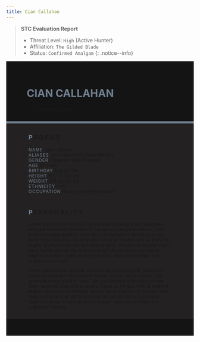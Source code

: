 ```yaml
---
title: Cian Callahan
---
```


> **STC Evaluation Report**
>- Threat Level: `High` (Active Hunter)
>- Affiliation: `The Gilded Blade`
>- Status: `Confirmed Amalgam`
{: .notice--info}

<!---------
header names
----------->

<div class="row" style="background-color:#141414; padding-top:30px; padding-left: 55px; padding-right: 55px; padding-bottom: 25px">
    <h1 style="color:#708090">CIAN CALLAHAN</h1>
    <small>"The Vengeful Hunter"</small>
</div>
<div style="background-color:#708090;padding:3px;"></div>
<div class="row" style="background-color:#232121; padding-top:5px; padding-left: 60px; padding-right: 60px; padding-bottom: 20px; overflow:auto; max-height:500px">

<!---------
profile
----------->

<h3 class="font-weight-bold" style="letter-spacing:3px; text-transform:uppercase">
    <span style="color:#708090;">P</span>rofile
</h3>

<small>
<span class="font-weight-bold" style="color:#708090;letter-spacing:1px; text-transform:uppercase">NAME</span> &#09;&#09;
  Cian Callahan<br>
<span class="font-weight-bold" style="color:#708090;letter-spacing:1px; text-transform:uppercase">ALIASES</span> &#09;&#09;
  Henry Heathcliff, Peter Winters<br>
<span class="font-weight-bold" style="color:#708090;letter-spacing:1px; text-transform:uppercase">GENDER</span> &#09;&#09;
  Cisgender Male (He/Him)<br>
<span class="font-weight-bold" style="color:#708090;letter-spacing:1px; text-transform:uppercase">AGE</span> &#09;&#09;
  52 Years<br>
<span class="font-weight-bold" style="color:#708090;letter-spacing:1px; text-transform:uppercase">BIRTHDAY</span> &#09;&#09;
  August 13th<br>
<span class="font-weight-bold" style="color:#708090;letter-spacing:1px; text-transform:uppercase">HEIGHT</span> &#09;&#09;
  5'11" ft (180 cm)<br>
<span class="font-weight-bold" style="color:#708090;letter-spacing:1px; text-transform:uppercase">WEIGHT</span> &#09;&#09;
  143 lbs (65 kg)<br>
<span class="font-weight-bold" style="color:#708090;letter-spacing:1px; text-transform:uppercase">ETHNICITY</span> &#09;&#09;
  Irish<br>
<span class="font-weight-bold" style="color:#708090;letter-spacing:1px; text-transform:uppercase">OCCUPATION</span> &#09;&#09;
  Bounty Hunter/Mercenary<br>
</small>

<hr class="w-100 my-5" style="border-color:#e6d7c5;opacity:.2;">

<!---------
personality
----------->
<h3 class="font-weight-bold" style="letter-spacing:3px; text-transform:uppercase">
    <span style="color:#708090;">P</span>ersonality
</h3>

<small>
<p>Lorem ipsum dolor sit amet, consectetur adipiscing elit. Maecenas volutpat vestibulum fermentum. Nullam aliquet ipsum mauris, quis tincidunt neque porttitor vitae. Nam condimentum faucibus ornare. Nunc euismod vitae erat id iaculis. Fusce ac fringilla velit, at eleifend augue. Quisque pellentesque tempor tellus. Aliquam id pulvinar risus. Nunc varius ante ac nisl lacinia suscipit. In quis risus quis sapien sagittis pulvinar. Donec at viverra sapien. Nam consectetur quis augue eu tincidunt.</p>

<p>Lorem ipsum dolor sit amet, consectetur adipiscing elit. Maecenas volutpat vestibulum fermentum. Nullam aliquet ipsum mauris, quis tincidunt neque porttitor vitae. Nam condimentum faucibus ornare. Nunc euismod vitae erat id iaculis. Fusce ac fringilla velit, at eleifend augue. Quisque pellentesque tempor tellus. Aliquam id pulvinar risus. Nunc varius ante ac nisl lacinia suscipit. In quis risus quis sapien sagittis pulvinar. Donec at viverra sapien. Nam consectetur quis augue eu tincidunt.</p>
</small>

<hr class="w-100 my-5" style="border-color:#e6d7c5;opacity:.2;">

<!---------
backstory
----------->
<h3 class="font-weight-bold" style="letter-spacing:3px; text-transform:uppercase">
    <span style="color:#708090;">B</span>ackstory
</h3>

<small>

<span class="font-weight-bold" style="color:#708090;letter-spacing:1px; text-transform:uppercase">RELATIONS</span> &#09;&#09;
    <ul><li>Jeremiah Whitlock, Partner. British. Deceased.</li>
    </ul>

<p><span class="font-weight-bold" style="color:#708090;letter-spacing:1px; text-transform:uppercase">CONTENT WARNING </span>Violence, Deaths, and Criminal Activity</p>

<ul>
    <li>content</li>
    <li>content</li>
    <li>content</li>
</ul>
</small>

<hr class="w-100 my-5" style="border-color:#e6d7c5;opacity:.2;">


<!---------
trivia
----------->

<h3 class="font-weight-bold" style="letter-spacing:3px; text-transform:uppercase">
    <span style="color:#708090;">T</span>rivia
</h3>

<small>
<span class="font-weight-bold" style="color:#708090;letter-spacing:1px; text-transform:uppercase">INSPIRATION</span> &#09;&#09;
    <ul>
        <li>Miguel O'Hara (Into the Spiderverse)</li>
        <li>Rupert "Cliff" Clip (Arknights)</li>
        <li>Joel Miller (The Last of Us)</li>
    </ul>
<span class="font-weight-bold" style="color:#708090;letter-spacing:1px; text-transform:uppercase">VOICE CLAIM</span> &#09;&#09;
    <a href="https://www.youtube.com/watch?v=uYhJOxKDSYY">Steve Downes</a><br>
<span class="font-weight-bold" style="color:#708090;letter-spacing:1px; text-transform:uppercase">THEME SONG</span> &#09;&#09;
    <a href="https://www.youtube.com/watch?v=8RcYIyEgvvY">The Survivor, The Winner</a><br>
<span class="font-weight-bold" style="color:#708090;letter-spacing:1px; text-transform:uppercase">MBTI TYPE</span> &#09;&#09;
    ISFJ (The Defender)<br>

<ul>
<li>Lorem ipsum dolor sit amet, consectetur adipiscing elit.</li>
<li>Lorem ipsum dolor sit amet, consectetur adipiscing elit.</li>
<li>Lorem ipsum dolor sit amet, consectetur adipiscing elit.</li>
<li>Lorem ipsum dolor sit amet, consectetur adipiscing elit.</li>
<li>Lorem ipsum dolor sit amet, consectetur adipiscing elit.</li>
</ul>
</small>

</div>
<div class="row" style="background-color:#141414; padding-top:20px; padding-left: 30px; padding-right: 30px; padding-bottom: 25px;">
    <div style="text-align: right; font-size: 16px"><a href="https://toyhou.se/11320894.-f2u-unity-v2"><i class="fa-solid fa-barcode"></i
  ></a></div>
</div>
